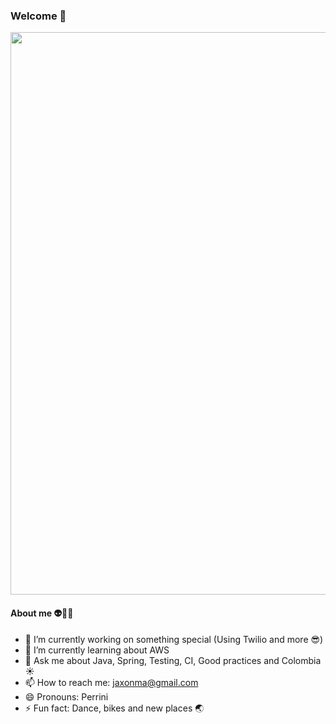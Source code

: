 ### Welcome 👋

<img src="https://user-images.githubusercontent.com/16148737/158524761-06750753-ce52-44a0-bfa9-c3d132f6a486.jpg" width="900" align="center">

#### About me 👽🦄✨

- 🔭 I’m currently working on something special (Using Twilio and more 😎)
- 🌱 I’m currently learning about AWS
- 💬 Ask me about Java, Spring, Testing, CI, Good practices and Colombia ☀️
- 📫 How to reach me: jaxonma@gmail.com
- 😄 Pronouns: Perrini
- ⚡ Fun fact: Dance, bikes and new places 🌏 


